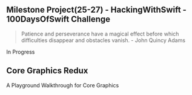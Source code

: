 ## Milestone Project(25-27) - HackingWithSwift - 100DaysOfSwift Challenge

> Patience and perseverance have a magical effect before which difficulties disappear and obstacles vanish. - John Quincy Adams

In Progress

## Core Graphics Redux

A Playground Walkthrough for Core Graphics
